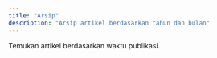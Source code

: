 ```yaml
---
title: "Arsip"
description: "Arsip artikel berdasarkan tahun dan bulan"
---
```


Temukan artikel berdasarkan waktu publikasi.
